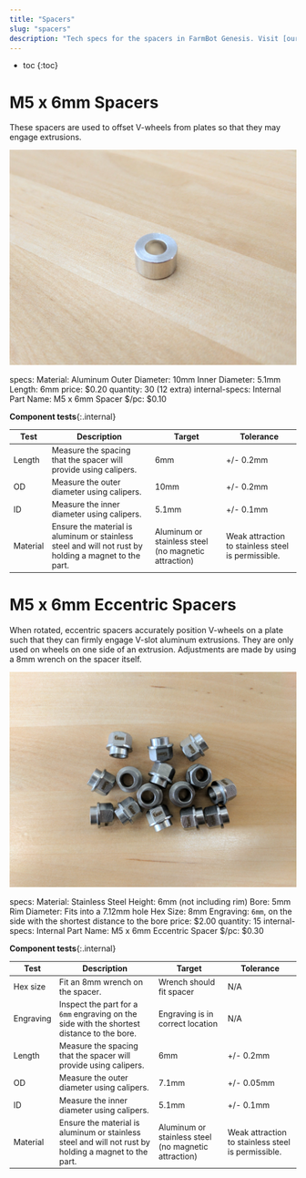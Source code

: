 ```yaml
---
title: "Spacers"
slug: "spacers"
description: "Tech specs for the spacers in FarmBot Genesis. Visit [our shop](http://shop.farm.bot) to purchase parts."
---
```


* toc
{:toc}

# M5 x 6mm Spacers

These spacers are used to offset V-wheels from plates so that they may engage extrusions.

![m5 spacer](_images/m5_spacer.jpg)

specs:
  Material: Aluminum
  Outer Diameter: 10mm
  Inner Diameter: 5.1mm
  Length: 6mm
price: $0.20
quantity: 30 (12 extra)
internal-specs:
  Internal Part Name: M5 x 6mm Spacer
  $/pc: $0.10

**Component tests**{:.internal}

|Test         |Description  |Target       |Tolerance    |
|-------------|-------------|-------------|-------------|
|Length       |Measure the spacing that the spacer will provide using calipers.|6mm|+/- 0.2mm
|OD           |Measure the outer diameter using calipers.|10mm|+/- 0.2mm
|ID           |Measure the inner diameter using calipers.|5.1mm|+/- 0.1mm
|Material     |Ensure the material is aluminum or stainless steel and will not rust by holding a magnet to the part.|Aluminum or stainless steel (no magnetic attraction)|Weak attraction to stainless steel is permissible.

# M5 x 6mm Eccentric Spacers

When rotated, eccentric spacers accurately position V-wheels on a plate such that they can firmly engage V-slot aluminum extrusions. They are only used on wheels on one side of an extrusion. Adjustments are made by using a 8mm wrench on the spacer itself.

![eccentric spacers](_images/eccentric_spacers.jpg)

specs:
  Material: Stainless Steel
  Height: 6mm (not including rim)
  Bore: 5mm
  Rim Diameter: Fits into a 7.12mm hole
  Hex Size: 8mm
  Engraving: `6mm`, on the side with the shortest distance to the bore
price: $2.00
quantity: 15
internal-specs:
  Internal Part Name: M5 x 6mm Eccentric Spacer
  $/pc: $0.30

**Component tests**{:.internal}

|Test         |Description  |Target       |Tolerance    |
|-------------|-------------|-------------|-------------|
|Hex size     |Fit an 8mm wrench on the spacer.|Wrench should fit spacer|N/A
|Engraving    |Inspect the part for a `6mm` engraving on the side with the shortest distance to the bore.|Engraving is in correct location|N/A
|Length       |Measure the spacing that the spacer will provide using calipers.|6mm|+/- 0.2mm
|OD           |Measure the outer diameter using calipers.|7.1mm|+/- 0.05mm
|ID           |Measure the inner diameter using calipers.|5.1mm|+/- 0.1mm
|Material     |Ensure the material is aluminum or stainless steel and will not rust by holding a magnet to the part.|Aluminum or stainless steel (no magnetic attraction)|Weak attraction to stainless steel is permissible.
